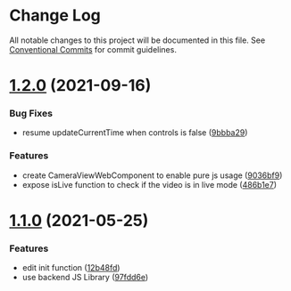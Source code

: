 # Change Log

All notable changes to this project will be documented in this file.
See [Conventional Commits](https://conventionalcommits.org) for commit guidelines.

# [1.2.0](https://github.com/Skywatch24/JS-Library/compare/@skywatch/js@1.1.5...@skywatch/js@1.2.0) (2021-09-16)


### Bug Fixes

* resume updateCurrentTime when controls is false ([9bbba29](https://github.com/Skywatch24/JS-Library/commit/9bbba29ec6fd0f21c2ca00bd6b234b29d858f3a0))


### Features

* create CameraViewWebComponent to enable pure js usage ([9036bf9](https://github.com/Skywatch24/JS-Library/commit/9036bf9845e5780b9069ef75e02f0f9a8e65db01))
* expose isLive function to check if the video is in live mode ([486b1e7](https://github.com/Skywatch24/JS-Library/commit/486b1e7f5d3ebc848bc059172b2b41ab4e08c013))





# [1.1.0](https://github.com/Skywatch24/JS-Library/compare/@skywatch/js@1.0.4...@skywatch/js@1.1.0) (2021-05-25)


### Features

* edit init function ([12b48fd](https://github.com/Skywatch24/JS-Library/commit/12b48fd35c0e1827c56b55e625fc9a68a984c1b6))
* use backend JS Library ([97fdd6e](https://github.com/Skywatch24/JS-Library/commit/97fdd6e5531bb4cb0c6d4d56e92a6125313b8802))
